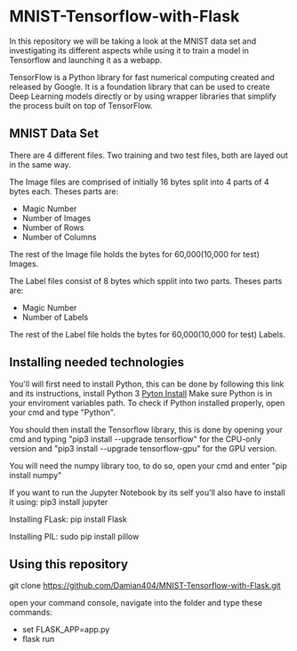 # MNIST-Tensorflow-with-Flask

In this repository we will be taking a look at the MNIST data set and investigating its different aspects while using it to train a model in Tensorflow and launching it as a webapp.

TensorFlow is a Python library for fast numerical computing created and released by Google. 
It is a foundation library that can be used to create Deep Learning models directly or by using wrapper libraries that simplify the process built on top of TensorFlow.

## MNIST Data Set

There are 4 different files. Two training and two test files, both are layed out in the same way.

The Image files are comprised of initially 16 bytes split into 4 parts of 4 bytes each. 
Theses parts are:
* Magic Number
* Number of Images
* Number of Rows
* Number of Columns

The rest of the Image file holds the bytes for 60,000(10,000 for test) Images.

The Label files consist of 8 bytes which spplit into two parts.
Theses parts are:
* Magic Number
* Number of Labels

The rest of the Label file holds the bytes for 60,000(10,000 for test) Labels.

## Installing needed technologies

You'll will first need to install Python, this can be done by following this link and its instructions, install Python 3 [Pyton Install](https://www.howtogeek.com/197947/how-to-install-python-on-windows/)
Make sure Python is in your enviroment variables path.
To check if Python installed properly, open your cmd and type "Python".

You should then install the Tensorflow library, this is done by opening your cmd and typing "pip3 install --upgrade tensorflow" for the CPU-only version and "pip3 install --upgrade tensorflow-gpu" for the GPU version.

You will need the numpy library too, to do so, open your cmd and enter "pip install numpy"

If you want to run the Jupyter Notebook by its self you'll also have to install it using: pip3 install jupyter

Installing FLask: pip install Flask

Installing PIL: sudo pip install pillow

## Using this repository

git clone https://github.com/Damian404/MNIST-Tensorflow-with-Flask.git

open your command console, navigate into the folder and type these commands:
* set FLASK_APP=app.py
* flask run
